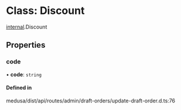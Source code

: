 # Class: Discount

[internal](../modules/internal-7.md).Discount

## Properties

### code

• **code**: `string`

#### Defined in

medusa/dist/api/routes/admin/draft-orders/update-draft-order.d.ts:76
